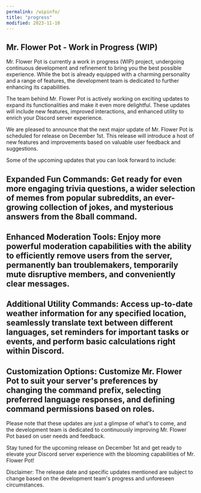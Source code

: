 ```yaml
---
permalink: /wipinfo/
title: "progress"
modified: 2023-11-10
---
```


## Mr. Flower Pot - Work in Progress (WIP)
Mr. Flower Pot is currently a work in progress (WIP) project, undergoing continuous development and refinement to bring you the best possible experience. While the bot is already equipped with a charming personality and a range of features, the development team is dedicated to further enhancing its capabilities.

The team behind Mr. Flower Pot is actively working on exciting updates to expand its functionalities and make it even more delightful. These updates will include new features, improved interactions, and enhanced utility to enrich your Discord server experience.

We are pleased to announce that the next major update of Mr. Flower Pot is scheduled for release on December 1st. This release will introduce a host of new features and improvements based on valuable user feedback and suggestions.

Some of the upcoming updates that you can look forward to include:

## Expanded Fun Commands: Get ready for even more engaging trivia questions, a wider selection of memes from popular subreddits, an ever-growing collection of jokes, and mysterious answers from the 8ball command.

## Enhanced Moderation Tools: Enjoy more powerful moderation capabilities with the ability to efficiently remove users from the server, permanently ban troublemakers, temporarily mute disruptive members, and conveniently clear messages.

## Additional Utility Commands: Access up-to-date weather information for any specified location, seamlessly translate text between different languages, set reminders for important tasks or events, and perform basic calculations right within Discord.

## Customization Options: Customize Mr. Flower Pot to suit your server's preferences by changing the command prefix, selecting preferred language responses, and defining command permissions based on roles.

Please note that these updates are just a glimpse of what's to come, and the development team is dedicated to continuously improving Mr. Flower Pot based on user needs and feedback.

Stay tuned for the upcoming release on December 1st and get ready to elevate your Discord server experience with the blooming capabilities of Mr. Flower Pot!

Disclaimer: The release date and specific updates mentioned are subject to change based on the development team's progress and unforeseen circumstances.
